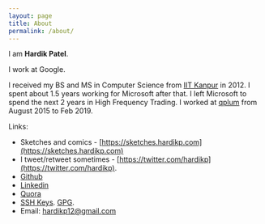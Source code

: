```yaml
---
layout: page
title: About
permalink: /about/
---
```


I am **Hardik Patel**.

I work at Google.

I received my BS and MS in Computer Science from [IIT Kanpur](https://www.cse.iitk.ac.in/) in 2012. I spent about 1.5 years working for Microsoft after that. I left Microsoft to spend the next 2 years in High Frequency Trading. I worked at [qplum](https://www.qplum.co/) from August 2015 to Feb 2019.

Links:

* Sketches and comics - [https://sketches.hardikp.com](https://sketches.hardikp.com)
* I tweet/retweet sometimes - [https://twitter.com/hardikp](https://twitter.com/hardikp).
* [Github](https://github.com/hardikp)
* [Linkedin](https://www.linkedin.com/in/hardikp12)
* [Quora](https://www.quora.com/profile/Hardik-Patel-8)
* [SSH Keys](https://github.com/hardikp.keys). [GPG](https://keybase.io/hardikp).
* Email: hardikp12@gmail.com
